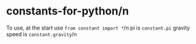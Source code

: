 # constants-for-python/n
To use, at the start use `from constant import *`/n
pi is `constant.pi`
gravity speed is `constant.gravity`/n
